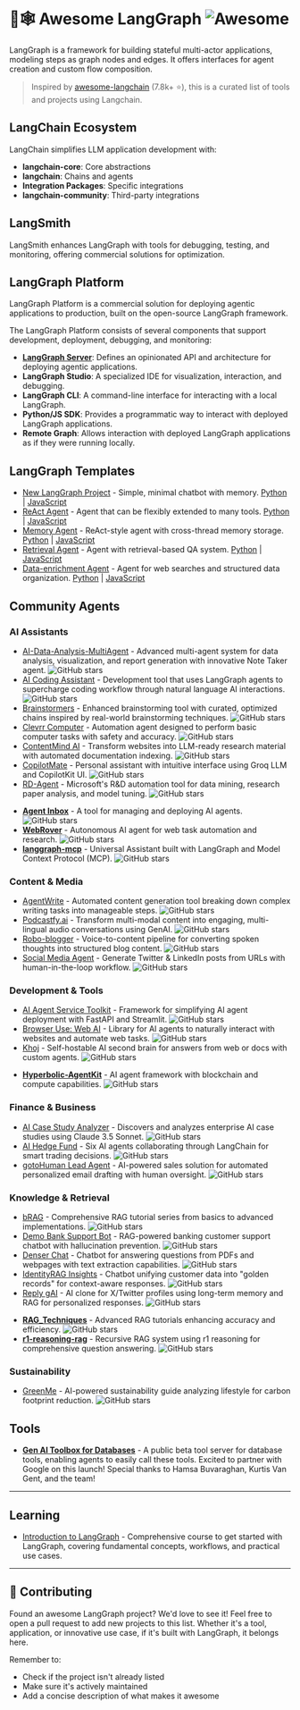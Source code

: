 # 🦜🕸️ Awesome LangGraph ![Awesome](https://awesome.re/badge.svg)

LangGraph is a framework for building stateful multi-actor applications, modeling steps as graph nodes and edges. It offers interfaces for agent creation and custom flow composition.

> Inspired by [awesome-langchain](https://github.com/kyrolabs/awesome-langchain) (7.8k+ ⭐), this is a curated list of tools and projects using Langchain.

## LangChain Ecosystem

LangChain simplifies LLM application development with:

- **langchain-core**: Core abstractions
- **langchain**: Chains and agents
- **Integration Packages**: Specific integrations
- **langchain-community**: Third-party integrations

## LangSmith

LangSmith enhances LangGraph with tools for debugging, testing, and monitoring, offering commercial solutions for optimization.

## LangGraph Platform

LangGraph Platform is a commercial solution for deploying agentic applications to production, built on the open-source LangGraph framework.

The LangGraph Platform consists of several components that support development, deployment, debugging, and monitoring:

- **[LangGraph Server](https://langchain-ai.github.io/langgraph/concepts/langgraph_platform/#overview)**: Defines an opinionated API and architecture for deploying agentic applications.
- **LangGraph Studio**: A specialized IDE for visualization, interaction, and debugging.
- **LangGraph CLI**: A command-line interface for interacting with a local LangGraph.
- **Python/JS SDK**: Provides a programmatic way to interact with deployed LangGraph applications.
- **Remote Graph**: Allows interaction with deployed LangGraph applications as if they were running locally.

## LangGraph Templates

- [New LangGraph Project](https://github.com/langchain-ai/new-langgraph-project) - Simple, minimal chatbot with memory. [Python](https://github.com/langchain-ai/new-langgraph-project) | [JavaScript](https://github.com/langchain-ai/new-langgraphjs-project)
- [ReAct Agent](https://github.com/langchain-ai/react-agent) - Agent that can be flexibly extended to many tools. [Python](https://github.com/langchain-ai/react-agent) | [JavaScript](https://github.com/langchain-ai/react-agent-js)
- [Memory Agent](https://github.com/langchain-ai/memory-agent) - ReAct-style agent with cross-thread memory storage. [Python](https://github.com/langchain-ai/memory-agent) | [JavaScript](https://github.com/langchain-ai/memory-agent-js)
- [Retrieval Agent](https://github.com/langchain-ai/retrieval-agent-template) - Agent with retrieval-based QA system. [Python](https://github.com/langchain-ai/retrieval-agent-template) | [JavaScript](https://github.com/langchain-ai/retrieval-agent-template-js)
- [Data-enrichment Agent](https://github.com/langchain-ai/data-enrichment) - Agent for web searches and structured data organization. [Python](https://github.com/langchain-ai/data-enrichment) | [JavaScript](https://github.com/langchain-ai/data-enrichment-js)

## Community Agents

### AI Assistants
- [AI-Data-Analysis-MultiAgent](https://github.com/starpig1129/AI-Data-Analysis-MultiAgent) - Advanced multi-agent system for data analysis, visualization, and report generation with innovative Note Taker agent. ![GitHub stars](https://img.shields.io/github/stars/starpig1129/AI-Data-Analysis-MultiAgent)
- [AI Coding Assistant](https://github.com/AbhinavTheDev/coding-agent) - Development tool that uses LangGraph agents to supercharge coding workflow through natural language AI interactions. ![GitHub stars](https://img.shields.io/github/stars/AbhinavTheDev/coding-agent)
- [Brainstormers](https://github.com/Azzedde/brainstormers) - Enhanced brainstorming tool with curated, optimized chains inspired by real-world brainstorming techniques. ![GitHub stars](https://img.shields.io/github/stars/Azzedde/brainstormers)
- [Clevrr Computer](https://github.com/Clevrr-AI/Clevrr-Computer) - Automation agent designed to perform basic computer tasks with safety and accuracy. ![GitHub stars](https://img.shields.io/github/stars/Clevrr-AI/Clevrr-Computer)
- [ContentMind AI](https://github.com/lgesuellip/researcher_agent) - Transform websites into LLM-ready research material with automated documentation indexing. ![GitHub stars](https://img.shields.io/github/stars/lgesuellip/researcher_agent)
- [CopilotMate](https://github.com/AkashJana18/copilotmate) - Personal assistant with intuitive interface using Groq LLM and CopilotKit UI. ![GitHub stars](https://img.shields.io/github/stars/AkashJana18/copilotmate)
- [RD-Agent](https://github.com/microsoft/RD-Agent) - Microsoft's R&D automation tool for data mining, research paper analysis, and model tuning. ![GitHub stars](https://img.shields.io/github/stars/microsoft/RD-Agent)
+ **[Agent Inbox](https://github.com/langchain-ai/agent-inbox)** - A tool for managing and deploying AI agents. ![GitHub stars](https://img.shields.io/github/stars/langchain-ai/agent-inbox)
+ **[WebRover](https://github.com/hrithikkoduri/WebRover)** - Autonomous AI agent for web task automation and research. ![GitHub stars](https://img.shields.io/github/stars/hrithikkoduri/WebRover)
+ **[langgraph-mcp](https://github.com/esxr/langgraph-mcp)** - Universal Assistant built with LangGraph and Model Context Protocol (MCP). ![GitHub stars](https://img.shields.io/github/stars/esxr/langgraph-mcp)

### Content & Media
- [AgentWrite](https://github.com/denser-org/denser-chat) - Automated content generation tool breaking down complex writing tasks into manageable steps. ![GitHub stars](https://img.shields.io/github/stars/denser-org/denser-chat)
- [Podcastfy.ai](https://github.com/souzatharsis/podcastfy) - Transform multi-modal content into engaging, multi-lingual audio conversations using GenAI. ![GitHub stars](https://img.shields.io/github/stars/souzatharsis/podcastfy)
- [Robo-blogger](https://github.com/langchain-ai/robo-blogger) - Voice-to-content pipeline for converting spoken thoughts into structured blog content. ![GitHub stars](https://img.shields.io/github/stars/langchain-ai/robo-blogger)
- [Social Media Agent](https://github.com/langchain-ai/social-media-agent) - Generate Twitter & LinkedIn posts from URLs with human-in-the-loop workflow. ![GitHub stars](https://img.shields.io/github/stars/langchain-ai/social-media-agent)

### Development & Tools
- [AI Agent Service Toolkit](https://github.com/JoshuaC215/agent-service-toolkit) - Framework for simplifying AI agent deployment with FastAPI and Streamlit. ![GitHub stars](https://img.shields.io/github/stars/JoshuaC215/agent-service-toolkit)
- [Browser Use: Web AI](https://github.com/browser-use/browser-use) - Library for AI agents to naturally interact with websites and automate web tasks. ![GitHub stars](https://img.shields.io/github/stars/browser-use/browser-use)
- [Khoj](https://github.com/khoj-ai/khoj) - Self-hostable AI second brain for answers from web or docs with custom agents. ![GitHub stars](https://img.shields.io/github/stars/khoj-ai/khoj)
+ **[Hyperbolic-AgentKit](https://github.com/HyperbolicLabs/Hyperbolic-AgentKit)** - AI agent framework with blockchain and compute capabilities. ![GitHub stars](https://img.shields.io/github/stars/HyperbolicLabs/Hyperbolic-AgentKit)

### Finance & Business
- [AI Case Study Analyzer](https://github.com/muratcankoylan/AI-Investigator) - Discovers and analyzes enterprise AI case studies using Claude 3.5 Sonnet. ![GitHub stars](https://img.shields.io/github/stars/muratcankoylan/AI-Investigator)
- [AI Hedge Fund](https://github.com/virattt/ai-hedge-fund) - Six AI agents collaborating through LangChain for smart trading decisions. ![GitHub stars](https://img.shields.io/github/stars/virattt/ai-hedge-fund)
- [gotoHuman Lead Agent](https://github.com/gotohuman/gotohuman-langgraph-lead-example) - AI-powered sales solution for automated personalized email drafting with human oversight. ![GitHub stars](https://img.shields.io/github/stars/gotohuman/gotohuman-langgraph-lead-example)

### Knowledge & Retrieval
- [bRAG](https://github.com/bRAGAI/bRAG-langchain) - Comprehensive RAG tutorial series from basics to advanced implementations. ![GitHub stars](https://img.shields.io/github/stars/bRAGAI/bRAG-langchain)
- [Demo Bank Support Bot](https://github.com/multinear-demo/demo-bank-support-lc-py) - RAG-powered banking customer support chatbot with hallucination prevention. ![GitHub stars](https://img.shields.io/github/stars/multinear-demo/demo-bank-support-lc-py)
- [Denser Chat](https://github.com/denser-org/denser-chat) - Chatbot for answering questions from PDFs and webpages with text extraction capabilities. ![GitHub stars](https://img.shields.io/github/stars/denser-org/denser-chat)
- [IdentityRAG Insights](https://github.com/tilotech/identity-rag-customer-insights-chatbot) - Chatbot unifying customer data into "golden records" for context-aware responses. ![GitHub stars](https://img.shields.io/github/stars/tilotech/identity-rag-customer-insights-chatbot)
- [Reply gAI](https://github.com/langchain-ai/reply_gAI) - AI clone for X/Twitter profiles using long-term memory and RAG for personalized responses. ![GitHub stars](https://img.shields.io/github/stars/langchain-ai/reply_gAI)
+ **[RAG_Techniques](https://github.com/NirDiamant/RAG_Techniques)** - Advanced RAG tutorials enhancing accuracy and efficiency. ![GitHub stars](https://img.shields.io/github/stars/NirDiamant/RAG_Techniques)
+ **[r1-reasoning-rag](https://github.com/deansaco/r1-reasoning-rag/)** - Recursive RAG system using r1 reasoning for comprehensive question answering. ![GitHub stars](https://img.shields.io/github/stars/deansaco/r1-reasoning-rag/)

### Sustainability
- [GreenMe](https://github.com/vivek-suryavanshi/GreenMeGenAIApp) - AI-powered sustainability guide analyzing lifestyle for carbon footprint reduction. ![GitHub stars](https://img.shields.io/github/stars/vivek-suryavanshi/GreenMeGenAIApp)

## Tools

- **[Gen AI Toolbox for Databases](https://github.com/googleapis/genai-toolbox)** - A public beta tool server for database tools, enabling agents to easily call these tools. Excited to partner with Google on this launch! Special thanks to Hamsa Buvaraghan, Kurtis Van Gent, and the team!

--- 

## Learning

- [Introduction to LangGraph](https://academy.langchain.com/courses/intro-to-langgraph) - Comprehensive course to get started with LangGraph, covering fundamental concepts, workflows, and practical use cases.

---

## 🤝 Contributing

Found an awesome LangGraph project? We'd love to see it! Feel free to open a pull request to add new projects to this list. Whether it's a tool, application, or innovative use case, if it's built with LangGraph, it belongs here.

Remember to:
- Check if the project isn't already listed
- Make sure it's actively maintained
- Add a concise description of what makes it awesome

